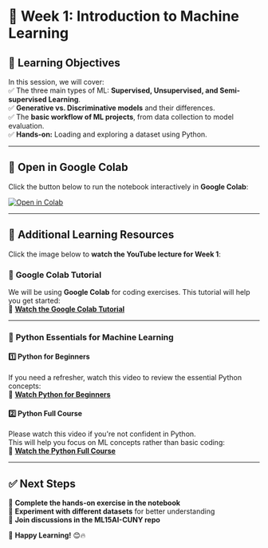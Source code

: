 # 📌 Week 1: Introduction to Machine Learning  

## 🎯 Learning Objectives  
In this session, we will cover:  
✅ The three main types of ML: **Supervised, Unsupervised, and Semi-supervised Learning**.  
✅ **Generative vs. Discriminative models** and their differences.  
✅ The **basic workflow of ML projects**, from data collection to model evaluation.  
✅ **Hands-on:** Loading and exploring a dataset using Python.  

---

## 📂 Open in Google Colab  
Click the button below to run the notebook interactively in **Google Colab**:  

[![Open in Colab](https://colab.research.google.com/assets/colab-badge.svg)](https://colab.research.google.com/github/PKhosravi-CityTech/ML15AI-CUNY/blob/main/Week1/Week1.ipynb)


---

## 🎥 Additional Learning Resources 
Click the image below to **watch the YouTube lecture for Week 1**:  

### 🚀 **Google Colab Tutorial**  
We will be using **Google Colab** for coding exercises. This tutorial will help you get started:  
📌 **[Watch the Google Colab Tutorial](https://youtu.be/RLYoEyIHL6A?si=4vOKG0PGy8VfjGMF)**  

---

### 🐍 **Python Essentials for Machine Learning**  

#### 1️⃣ **Python for Beginners**  
If you need a refresher, watch this video to review the essential Python concepts:  
📌 **[Watch Python for Beginners](https://youtu.be/kqtD5dpn9C8?si=raDnzFGZPendHN8H)**  

#### 2️⃣ **Python Full Course**  
Please watch this video if you're not confident in Python.  
This will help you focus on ML concepts rather than basic coding:  
📌 **[Watch the Python Full Course](https://youtu.be/_uQrJ0TkZlc?si=ZE3GPzuK3-JYFLsp)**  

---

## ✅ Next Steps  
📌 **Complete the hands-on exercise in the notebook**  
📌 **Experiment with different datasets** for better understanding  
📌 **Join discussions in the ML15AI-CUNY repo**  

🚀 **Happy Learning!** 😊🔥  

